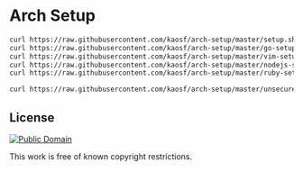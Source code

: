 # Arch Setup

```sh
curl https://raw.githubusercontent.com/kaosf/arch-setup/master/setup.sh | bash
curl https://raw.githubusercontent.com/kaosf/arch-setup/master/go-setup.sh | bash
curl https://raw.githubusercontent.com/kaosf/arch-setup/master/vim-setup.sh | bash
curl https://raw.githubusercontent.com/kaosf/arch-setup/master/nodejs-setup.sh | bash
curl https://raw.githubusercontent.com/kaosf/arch-setup/master/ruby-setup.sh | bash
```

```sh
curl https://raw.githubusercontent.com/kaosf/arch-setup/master/unsecure-root-setup.sh | bash -s $USERNAME
```

## License

[![Public Domain](http://i.creativecommons.org/p/mark/1.0/88x31.png)](http://creativecommons.org/publicdomain/mark/1.0/ "license")

This work is free of known copyright restrictions.
